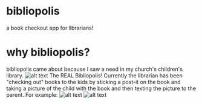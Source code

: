 # bibliopolis
a book checkout app for librarians! 

# why bibliopolis? 
bibliopolis came about because I saw a need in my church's children's library. 
![alt text](http://i.imgur.com/YRsSIAg.jpg "The REAL Bibliopolis")
The REAL Bibliopolis! 
Currently the librarian has been "checking out" books to the kids by sticking a post-it on the book and taking a picture of the child with the book and then texting the picture to the parent. For example: 
![alt text](http://i.imgur.com/o7czkDZ.jpg "Girl")
![alt text](http://i.imgur.com/15f3IyX.jpg "Boy")

